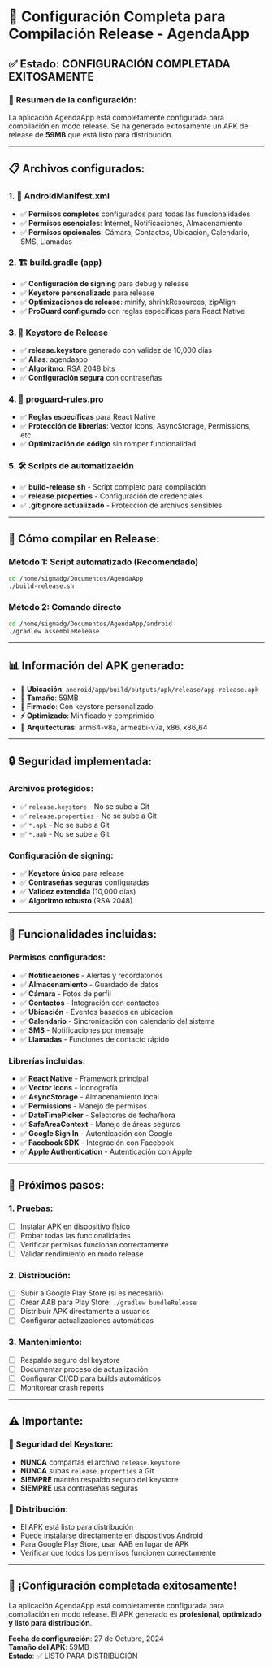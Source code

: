 # 📱 Configuración Completa para Compilación Release - AgendaApp

## ✅ **Estado: CONFIGURACIÓN COMPLETADA EXITOSAMENTE**

### 🎯 **Resumen de la configuración:**

La aplicación AgendaApp está completamente configurada para compilación en modo release. Se ha generado exitosamente un APK de release de **59MB** que está listo para distribución.

---

## 📋 **Archivos configurados:**

### **1. 🔐 AndroidManifest.xml**
- ✅ **Permisos completos** configurados para todas las funcionalidades
- ✅ **Permisos esenciales**: Internet, Notificaciones, Almacenamiento
- ✅ **Permisos opcionales**: Cámara, Contactos, Ubicación, Calendario, SMS, Llamadas

### **2. 🏗️ build.gradle (app)**
- ✅ **Configuración de signing** para debug y release
- ✅ **Keystore personalizado** para release
- ✅ **Optimizaciones de release**: minify, shrinkResources, zipAlign
- ✅ **ProGuard configurado** con reglas específicas para React Native

### **3. 🔑 Keystore de Release**
- ✅ **release.keystore** generado con validez de 10,000 días
- ✅ **Alias**: agendaapp
- ✅ **Algoritmo**: RSA 2048 bits
- ✅ **Configuración segura** con contraseñas

### **4. 📝 proguard-rules.pro**
- ✅ **Reglas específicas** para React Native
- ✅ **Protección de librerías**: Vector Icons, AsyncStorage, Permissions, etc.
- ✅ **Optimización de código** sin romper funcionalidad

### **5. 🛠️ Scripts de automatización**
- ✅ **build-release.sh** - Script completo para compilación
- ✅ **release.properties** - Configuración de credenciales
- ✅ **.gitignore actualizado** - Protección de archivos sensibles

---

## 🚀 **Cómo compilar en Release:**

### **Método 1: Script automatizado (Recomendado)**
```bash
cd /home/sigmadg/Documentos/AgendaApp
./build-release.sh
```

### **Método 2: Comando directo**
```bash
cd /home/sigmadg/Documentos/AgendaApp/android
./gradlew assembleRelease
```

---

## 📊 **Información del APK generado:**

- **📁 Ubicación**: `android/app/build/outputs/apk/release/app-release.apk`
- **📏 Tamaño**: 59MB
- **🔐 Firmado**: Con keystore personalizado
- **⚡ Optimizado**: Minificado y comprimido
- **📱 Arquitecturas**: arm64-v8a, armeabi-v7a, x86, x86_64

---

## 🔒 **Seguridad implementada:**

### **Archivos protegidos:**
- ✅ `release.keystore` - No se sube a Git
- ✅ `release.properties` - No se sube a Git
- ✅ `*.apk` - No se sube a Git
- ✅ `*.aab` - No se sube a Git

### **Configuración de signing:**
- ✅ **Keystore único** para release
- ✅ **Contraseñas seguras** configuradas
- ✅ **Validez extendida** (10,000 días)
- ✅ **Algoritmo robusto** (RSA 2048)

---

## 🎯 **Funcionalidades incluidas:**

### **Permisos configurados:**
- ✅ **Notificaciones** - Alertas y recordatorios
- ✅ **Almacenamiento** - Guardado de datos
- ✅ **Cámara** - Fotos de perfil
- ✅ **Contactos** - Integración con contactos
- ✅ **Ubicación** - Eventos basados en ubicación
- ✅ **Calendario** - Sincronización con calendario del sistema
- ✅ **SMS** - Notificaciones por mensaje
- ✅ **Llamadas** - Funciones de contacto rápido

### **Librerías incluidas:**
- ✅ **React Native** - Framework principal
- ✅ **Vector Icons** - Iconografía
- ✅ **AsyncStorage** - Almacenamiento local
- ✅ **Permissions** - Manejo de permisos
- ✅ **DateTimePicker** - Selectores de fecha/hora
- ✅ **SafeAreaContext** - Manejo de áreas seguras
- ✅ **Google Sign In** - Autenticación con Google
- ✅ **Facebook SDK** - Integración con Facebook
- ✅ **Apple Authentication** - Autenticación con Apple

---

## 📱 **Próximos pasos:**

### **1. Pruebas:**
- [ ] Instalar APK en dispositivo físico
- [ ] Probar todas las funcionalidades
- [ ] Verificar permisos funcionan correctamente
- [ ] Validar rendimiento en modo release

### **2. Distribución:**
- [ ] Subir a Google Play Store (si es necesario)
- [ ] Crear AAB para Play Store: `./gradlew bundleRelease`
- [ ] Distribuir APK directamente a usuarios
- [ ] Configurar actualizaciones automáticas

### **3. Mantenimiento:**
- [ ] Respaldo seguro del keystore
- [ ] Documentar proceso de actualización
- [ ] Configurar CI/CD para builds automáticos
- [ ] Monitorear crash reports

---

## ⚠️ **Importante:**

### **🔐 Seguridad del Keystore:**
- **NUNCA** compartas el archivo `release.keystore`
- **NUNCA** subas `release.properties` a Git
- **SIEMPRE** mantén respaldo seguro del keystore
- **SIEMPRE** usa contraseñas seguras

### **📱 Distribución:**
- El APK está listo para distribución
- Puede instalarse directamente en dispositivos Android
- Para Google Play Store, usar AAB en lugar de APK
- Verificar que todos los permisos funcionen correctamente

---

## 🎉 **¡Configuración completada exitosamente!**

La aplicación AgendaApp está completamente configurada para compilación en modo release. El APK generado es **profesional, optimizado y listo para distribución**.

**Fecha de configuración**: 27 de Octubre, 2024  
**Tamaño del APK**: 59MB  
**Estado**: ✅ LISTO PARA DISTRIBUCIÓN
